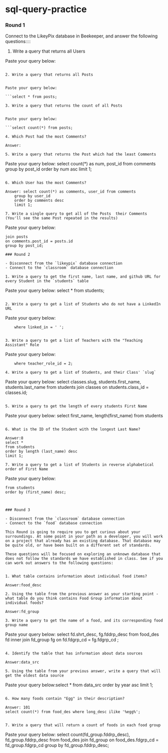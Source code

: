 # sql-query-practice


### Round 1

Connect to the LikeyPix database in Beekeeper, and answer the following questions::::

1. Write a query that returns all Users

Paste your query below:

```select * from users;

2. Write a query that returns all Posts


Paste your query below:

```select * from posts;

3. Write a query that returns the count of all Posts


Paste your query below:

```select count(*) from posts;

4. Which Post had the most Comments?

Answer: 

5. Write a query that returns the Post which had the least Comments

```
Paste your query below:
select count(*) as num, post_id from comments
    group by post_id 
    order by num asc
    limit 1;
```

6. Which User has the most Comments?

Answer: select count(*) as comments, user_id from comments
    group by user_id 
    order by comments desc
    limit 1;

7. Write a single query to get all of the Posts  their Comments (You'll see the same Post repeated in the results)

```
Paste your query below:

```select * from comments
join posts
on comments.post_id = posts.id
group by post_id;

### Round 2

- Disconnect from the `likeypix` database connection
- Connect to the `classroom` database connection

1. Write a query to get the first name, last name, and github URL for every Student in the `students` table

```
Paste your query below:
select * from students;
```

2. Write a query to get a list of Students who do not have a LinkedIn URL

```
Paste your query below:

```select * from students
	where linked_in = ' ';


3. Write a query to get a list of Teachers with the "Teaching Assistant" Role

```
Paste your query below:

```select * from teachers
	where teacher_role_id = 2;

4. Write a query to get a list of Students, and their Class' `slug`

```
Paste your query below: 
select classes.slug, students.first_name, students.last_name
	from students join classes
		on students.class_id = classes.id;

```

5. Write a query to get the length of every students First Name

```
Paste your query below:
select first_name, length(first_name)
from students

``` 

6. What is the ID of the Student with the longest Last Name?

Answer:8 
select *
from students
order by length (last_name) desc
limit 1;

7. Write a query to get a list of Students in reverse alphabetical order of First Name

```
Paste your query below:

```select *
from students
order by (first_name) desc;



### Round 3

- Disconnect from the `classroom` database connection
- Connect to the `food` database connection

This Round is going to require you to get curious about your surroundings. At some point in your path as a developer, you will work on a project that already has an existing database. That database may be quite old, or have been built on a different set of standards.

These questions will be focused on exploring an unknown database that does not follow the standards we have established in class. See if you can work out answers to the following questions:


1. What table contains information about individual food items? 

Answer:food_desc

2. Using the table from the previous answer as your starting point - what table do you think contains Food Group information about individual foods?

Answer:fd_group

3. Write a query to get the name of a food, and its corresponding food group name 

```
Paste your query below:
select fd.shrt_desc, fg.fddrp_desc
	from food_des fd inner join fd_group fg
    	on fd.fdgrp_cd = fg.fdgrp_cd
;

```

4. Identify the table that has information about data sources

Answer:data_src

5. Using the table from your previous answer, write a query that will get the oldest data source

```
Paste your query below:select * from data_src
 order by year asc
  limit 1;

```

6. How many foods contain "Egg" in their description?

Answer: 101
select count(*) from food_des where long_desc ilike '%egg%';


7. Write a query that will return a count of foods in each food group

```
Paste your query below:
select count(fd_group.fddrp_desc), fd_group.fddrp_desc from food_des
join fd_group
on food_des.fdgrp_cd = fd_group.fdgrp_cd
group by fd_group.fddrp_desc;
```
